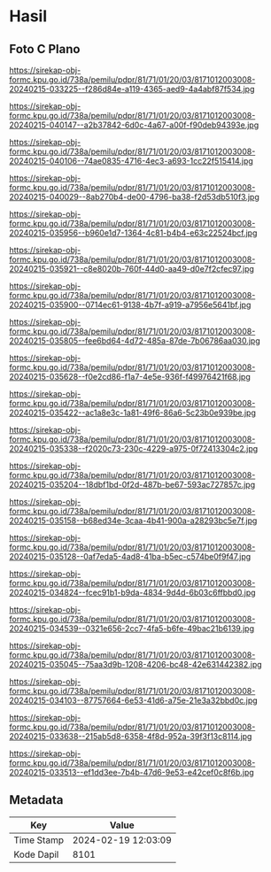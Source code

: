 # Hasil

## Foto C Plano

https://sirekap-obj-formc.kpu.go.id/738a/pemilu/pdpr/81/71/01/20/03/8171012003008-20240215-033225--f286d84e-a119-4365-aed9-4a4abf87f534.jpg

https://sirekap-obj-formc.kpu.go.id/738a/pemilu/pdpr/81/71/01/20/03/8171012003008-20240215-040147--a2b37842-6d0c-4a67-a00f-f90deb94393e.jpg

https://sirekap-obj-formc.kpu.go.id/738a/pemilu/pdpr/81/71/01/20/03/8171012003008-20240215-040106--74ae0835-4716-4ec3-a693-1cc22f515414.jpg

https://sirekap-obj-formc.kpu.go.id/738a/pemilu/pdpr/81/71/01/20/03/8171012003008-20240215-040029--8ab270b4-de00-4796-ba38-f2d53db510f3.jpg

https://sirekap-obj-formc.kpu.go.id/738a/pemilu/pdpr/81/71/01/20/03/8171012003008-20240215-035956--b960e1d7-1364-4c81-b4b4-e63c22524bcf.jpg

https://sirekap-obj-formc.kpu.go.id/738a/pemilu/pdpr/81/71/01/20/03/8171012003008-20240215-035921--c8e8020b-760f-44d0-aa49-d0e7f2cfec97.jpg

https://sirekap-obj-formc.kpu.go.id/738a/pemilu/pdpr/81/71/01/20/03/8171012003008-20240215-035900--0714ec61-9138-4b7f-a919-a7956e5641bf.jpg

https://sirekap-obj-formc.kpu.go.id/738a/pemilu/pdpr/81/71/01/20/03/8171012003008-20240215-035805--fee6bd64-4d72-485a-87de-7b06786aa030.jpg

https://sirekap-obj-formc.kpu.go.id/738a/pemilu/pdpr/81/71/01/20/03/8171012003008-20240215-035628--f0e2cd86-f1a7-4e5e-936f-f49976421f68.jpg

https://sirekap-obj-formc.kpu.go.id/738a/pemilu/pdpr/81/71/01/20/03/8171012003008-20240215-035422--ac1a8e3c-1a81-49f6-86a6-5c23b0e939be.jpg

https://sirekap-obj-formc.kpu.go.id/738a/pemilu/pdpr/81/71/01/20/03/8171012003008-20240215-035338--f2020c73-230c-4229-a975-0f72413304c2.jpg

https://sirekap-obj-formc.kpu.go.id/738a/pemilu/pdpr/81/71/01/20/03/8171012003008-20240215-035204--18dbf1bd-0f2d-487b-be67-593ac727857c.jpg

https://sirekap-obj-formc.kpu.go.id/738a/pemilu/pdpr/81/71/01/20/03/8171012003008-20240215-035158--b68ed34e-3caa-4b41-900a-a28293bc5e7f.jpg

https://sirekap-obj-formc.kpu.go.id/738a/pemilu/pdpr/81/71/01/20/03/8171012003008-20240215-035128--0af7eda5-4ad8-41ba-b5ec-c574be0f9f47.jpg

https://sirekap-obj-formc.kpu.go.id/738a/pemilu/pdpr/81/71/01/20/03/8171012003008-20240215-034824--fcec91b1-b9da-4834-9d4d-6b03c6ffbbd0.jpg

https://sirekap-obj-formc.kpu.go.id/738a/pemilu/pdpr/81/71/01/20/03/8171012003008-20240215-034539--0321e656-2cc7-4fa5-b6fe-49bac21b6139.jpg

https://sirekap-obj-formc.kpu.go.id/738a/pemilu/pdpr/81/71/01/20/03/8171012003008-20240215-035045--75aa3d9b-1208-4206-bc48-42e631442382.jpg

https://sirekap-obj-formc.kpu.go.id/738a/pemilu/pdpr/81/71/01/20/03/8171012003008-20240215-034103--87757664-6e53-41d6-a75e-21e3a32bbd0c.jpg

https://sirekap-obj-formc.kpu.go.id/738a/pemilu/pdpr/81/71/01/20/03/8171012003008-20240215-033638--215ab5d8-6358-4f8d-952a-39f3f13c8114.jpg

https://sirekap-obj-formc.kpu.go.id/738a/pemilu/pdpr/81/71/01/20/03/8171012003008-20240215-033513--ef1dd3ee-7b4b-47d6-9e53-e42cef0c8f6b.jpg


## Metadata

| Key        | Value               |
| ---------- | ------------------- |
| Time Stamp | 2024-02-19 12:03:09 |
| Kode Dapil | 8101                |




